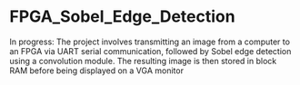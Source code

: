 # FPGA_Sobel_Edge_Detection
In progress: The project involves transmitting an image from a computer to an FPGA via UART serial communication, followed by Sobel edge detection using a convolution module. The resulting image is then stored in block RAM before being displayed on a VGA monitor
